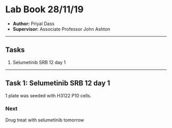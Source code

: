 # Lab Book 28/11/19
- **Author:** Priyal Dass
- **Supervisor:** Associate Professor John Ashton
------------------------------------------------------------------
## Tasks

1. Selumetinib SRB 12 day 1

------------------------------------------------------------------
## Task 1: Selumetinib SRB 12 day 1

1 plate was seeded with H3122 P10 cells.

### Next
Drug treat with selumetinib tomorrow
